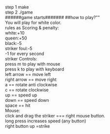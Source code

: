step 1 make<br />
step 2 ./game<br />
######game starts#######
##how to play?""<br />
You will play for  white color.<br />
rules as Scoring & penalty:<br />
white:+10<br />
queen:+50<br />
black:-5<br />
striker foul:-5<br />
-1 for every second<br />
striker Controls:<br />
press m to play with mouse<br />
press k to play with keyboard<br />
left arrow == move left<br />
right arrow == move right<br />
a == rotate anti clockwise<br />
c == rotate  clockwise<br />
up == speed up<br />
down == speed down<br />
space == hit<br />
Mouse:<br />
click and drag the striker === right mouse button.<br />
long press increases speed (any button)<br />
right button up =strike<br />

